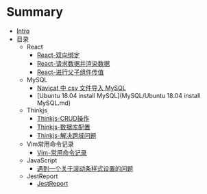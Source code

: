 # Summary
* [Intro](README.md)
* 目录
   * React
      * [React-双向绑定](React/React-双向绑定.md)
      * [React-请求数据并渲染数据](React/React-请求数据并渲染数据.md)
      * [React-进行父子组件传值](React/React-进行父子组件传值.md)
   * MySQL
     * [Navicat 中 csv 文件导入 MySQL](MySQL/Navicat中csv文件导入MySQL.md)
     * [Ubuntu 18.04 install MySQL](MySQL/Ubuntu 18.04 install MySQL.md)
   * Thinkjs
     * [Thinkjs-CRUD操作](Thinkjs/Thinkjs-CRUD操作.md)
     * [Thinkjs-数据库配置](Thinkjs/Thinkjs-数据库配置.md)
     * [Thinkjs-解决跨域问题](Thinkjs/Thinkjs-解决跨域问题.md)
   * Vim常用命令记录
     * [Vim-常用命令记录](Vim常用命令记录/Vim-常用命令记录.md)
   * JavaScript
     * [遇到一个关于滚动条样式设置的问题](关于JavaScript/遇到一个关于滚动条样式设置的问题.md)
   * JestReport
     * [JestReport](JestReport/JestReport.md)

